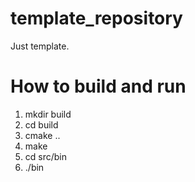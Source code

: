 # template_repository
Just template.

# How to build and run

1. mkdir build
2. cd build
3. cmake ..
4. make
5. cd src/bin
6. ./bin
